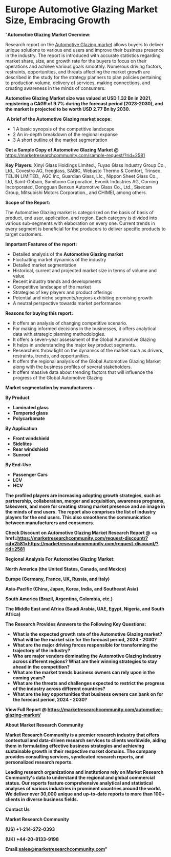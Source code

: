 # Europe Automotive Glazing Market Size, Embracing Growth
"<strong>Automotive Glazing Market Overview:</strong>

Research report on the <a href=https://marketresearchcommunity.com/automotive-glazing-market/>Automotive Glazing market</a> allows buyers to deliver unique solutions to various end users and improve their business presence in the industry. The report is introduced with accurate statistics regarding market share, size, and growth rate for the buyers to focus on their operations and achieve various goals smoothly. Numerous driving factors, restraints, opportunities, and threats affecting the market growth are described in the study for the strategy planners to plan policies pertaining to production volume, delivery of services, making connections, and creating awareness in the minds of consumers.

<strong>Automotive Glazing Market size was valued at USD 1.32 Bn in 2021, registering a CAGR of 9.7% during the forecast period (2023-2030), and the market is projected to be worth USD 2.77 Bn by 2030.</strong>

 <Strong>A brief of the Automotive Glazing market scope:</Strong>
<ul>
 <li>1  A basic synopsis of the competitive landscape</li>
 <li>2  An in-depth breakdown of the regional expanse</li>
 <li>3  A short outline of the market segmentation</li>
</ul>
<strong>Get a Sample Copy of Automotive Glazing Market @ </b></strong><a href=https://marketresearchcommunity.com/sample-request/?rid=2581><u>https://marketresearchcommunity.com/sample-request/?rid=2581</u></a>

<strong>Key Players:</strong> 
Xinyi Glass Holdings Limited., Fuyao Glass Industry Group Co., Ltd., Covestro AG, freeglass, SABIC, Webasto Thermo &amp; Comfort, Trinseo, TEIJIN LIMITED., AGC Inc, Guardian Glass, Llc., Nippon Sheet Glass Co., Ltd, Saint-Gobain, Sumitomo Corporation, Evonik Industries AG, Corning Incorporated, Dongguan Benxun Automotive Glass Co., Ltd., Sisecam Group, Mitsubishi Motors Corporation., and CHIMEI, among others.

<strong>Scope of the Report:</strong>

The Automotive Glazing market is categorized on the basis of basis of product, end user, application, and region. Each category is divided into various sub-segments with elaboration on every one. Current trends in every segment is beneficial for the producers to deliver specific products to target customers.

<strong><b>Important Features of the report:</b></strong>
<ul>
  <li>Detailed analysis of the <strong><b>Automotive Glazing </b></strong><strong><b>market</b></strong></li>
  <li>Fluctuating market dynamics of the industry</li>
  <li>Detailed market segmentation</li>
  <li>Historical, current and projected market size in terms of volume and value</li>
  <li>Recent industry trends and developments</li>
  <li>Competitive landscape of the market</li>
  <li>Strategies of key players and product offerings</li>
  <li>Potential and niche segments/regions exhibiting promising growth</li>
  <li>A neutral perspective towards market performance</li>
</ul>
<strong><b>Reasons for buying this report:</b></strong>
<ul>
  <li>It offers an analysis of changing competitive scenario.</li>
  <li>For making informed decisions in the businesses, it offers analytical data with strategic planning methodologies.</li>
  <li>It offers a seven-year assessment of the Global Automotive Glazing</li>
  <li>It helps in understanding the major key product segments.</li>
  <li>Researchers throw light on the dynamics of the market such as drivers, restraints, trends, and opportunities.</li>
  <li>It offers the regional analysis of the Global Automotive Glazing Market along with the business profiles of several stakeholders.</li>
  <li>It offers massive data about trending factors that will influence the progress of the Global Automotive Glazing</li>
</ul>

<strong>Market segmentation by manufacturers -</strong>


<strong><strong>By Product</strong></h4>
<ul>
 	<li>Laminated glass</li>
 	<li>Tempered glass</li>
 	<li>Polycarbonate</li>
</ul>
<strong><strong>By Application</strong></h4>
<ul>
 	<li>Front windshield</li>
 	<li>Sidelites</li>
 	<li>Rear windshield</li>
 	<li>Sunroof</li>
</ul>
<strong><strong>By End-Use</strong></h4>
<ul>
 	<li>Passenger Cars</li>
 	<li>LCV</li>
 	<li>HCV</li>
</ul>

The profiled players are increasing adopting growth strategies, such as partnership, collaboration, merger and acquisition, awareness programs, takeovers, and more for creating strong market presence and an image in the minds of end users. The report also comprises the list of industry players for the end users. This also smoothens the communication between manufacturers and consumers.

<strong><b>Check Discount on Automotive Glazing Market Research Report @ </b></strong><a href=https://marketresearchcommunity.com/request-discount/?rid=2581><u>https://marketresearchcommunity.com/request-discount/?rid=2581</u></a>

<strong>Regional Analysis For Automotive Glazing Market:</strong>

<strong>North America</strong> (the United States, Canada, and Mexico)

<strong>Europe</strong> (Germany, France, UK, Russia, and Italy)

<strong>Asia-Pacific</strong> (China, Japan, Korea, India, and Southeast Asia)

<strong>South America</strong> (Brazil, Argentina, Colombia, etc.)

<strong>The Middle East and Africa</strong> (Saudi Arabia, UAE, Egypt, Nigeria, and South Africa)

<strong>The Research Provides Answers to the Following Key Questions:</strong>
<ul>
 	<li>What is the expected growth rate of the Automotive Glazing market? What will be the market size for the forecast period, 2024 - 2030?</li>
 	<li>What are the major driving forces responsible for transforming the trajectory of the industry?</li>
 	<li>Who are major vendors dominating the Automotive Glazing industry across different regions? What are their winning strategies to stay ahead in the competition?</li>
 	<li>What are the market trends business owners can rely upon in the coming years?</li>
 	<li>What are the threats and challenges expected to restrict the progress of the industry across different countries?</li>
 	<li>What are the key opportunities that business owners can bank on for the forecast period, 2024 - 2030?</li>
</ul>

<strong>View Full Report @</strong> <a href=https://marketresearchcommunity.com/automotive-glazing-market/>https://marketresearchcommunity.com/automotive-glazing-market/</a>

<strong>About Market Research Community</strong>

Market Research Community is a premier research industry that offers contextual and data-driven research services to clients worldwide, aiding them in formulating effective business strategies and achieving sustainable growth in their respective market domains. The company provides consulting services, syndicated research reports, and personalized research reports.

Leading research organizations and institutions rely on Market Research Community's data to understand the regional and global commercial status. Our reports feature comprehensive analytical and statistical analyses of various industries in prominent countries around the world. We deliver over 30,000 unique and up-to-date reports to more than 100+ clients in diverse business fields.

<strong>Contact Us</strong>

<strong>Market Research Community</strong>

(US) +1-214-272-0393

(UK) +44-20-8133-9198

<strong>Email:</strong>sales@marketresearchcommunity.com"
